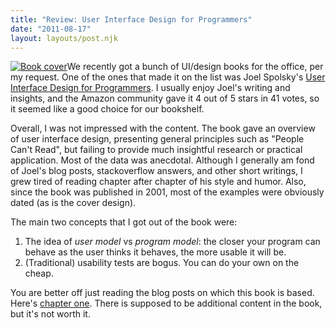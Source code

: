 ```yaml
---
title: "Review: User Interface Design for Programmers"
date: "2011-08-17"
layout: layouts/post.njk
---
```


[![](http://bentsai.files.wordpress.com/2011/08/photo.jpg?w=247 "Book cover")](http://bentsai.files.wordpress.com/2011/08/photo.jpg)We recently got a bunch of UI/design books for the office, per my request. One of the ones that made it on the list was Joel Spolsky's [User Interface Design for Programmers](http://www.amazon.com/User-Interface-Design-Programmers-Spolsky/dp/1893115941). I usually enjoy Joel's writing and insights, and the Amazon community gave it 4 out of 5 stars in 41 votes, so it seemed like a good choice for our bookshelf.

Overall, I was not impressed with the content. The book gave an overview of user interface design, presenting general principles such as "People Can't Read", but failing to provide much insightful research or practical application. Most of the data was anecdotal. Although I generally am fond of Joel's blog posts, stackoverflow answers, and other short writings, I grew tired of reading chapter after chapter of his style and humor. Also, since the book was published in 2001, most of the examples were obviously dated (as is the cover design).

The main two concepts that I got out of the book were:

1. The idea of *user model* vs _program model_: the closer your program can behave as the user thinks it behaves, the more usable it will be.
2. (Traditional) usability tests are bogus. You can do your own on the cheap.

You are better off just reading the blog posts on which this book is based. Here's [chapter one](http://www.joelonsoftware.com/uibook/fog0000000249.html). There is supposed to be additional content in the book, but it's not worth it.
